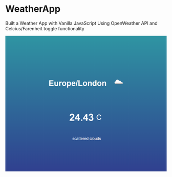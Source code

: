 # WeatherApp
Built a Weather App with Vanilla JavaScript
Using OpenWeather API and Celcius/Farenheit toggle functionality

![](/output.PNG)
